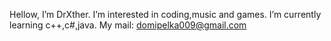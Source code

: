 Hellow, I’m DrXther.
I’m interested in coding,music and games.
I’m currently learning c++,c#,java.
My mail: domipelka009@gmail.com

<!---
DrXther/DrXther is a ✨ special ✨ repository because its `README.md` (this file) appears on your GitHub profile.
You can click the Preview link to take a look at your changes.
--->

